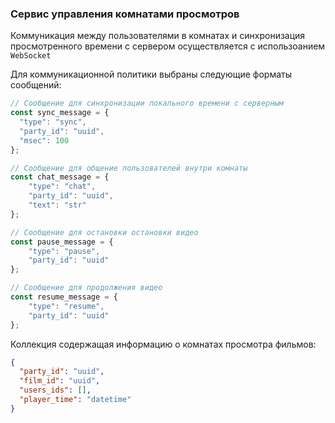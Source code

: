 ### Сервис управления комнатами просмотров

Коммуникация между пользователями в комнатах и синхронизация просмотренного времени с сервером осуществляется
с использоанием `WebSocket`

Для коммуникационной политики выбраны следующие форматы сообщений:

```js
// Сообщение для синхронизации локального времени с серверным
const sync_message = {
  "type": "sync",
  "party_id": "uuid",
  "msec": 100
};

// Сообщение для общение пользователей внутри комнаты
const chat_message = {
    "type": "chat",
    "party_id": "uuid",
    "text": "str"
};

// Сообщение для остановки остановки видео
const pause_message = {
    "type": "pause",
    "party_id": "uuid"
};

// Сообщение для продолжения видео
const resume_message = {
    "type": "resume",
    "party_id": "uuid"
};
```

Коллекция содержащая информацию о комнатах просмотра фильмов:
```json
{
  "party_id": "uuid",
  "film_id": "uuid",
  "users_ids": [],
  "player_time": "datetime"
}
```
